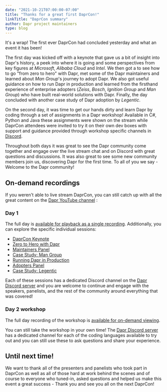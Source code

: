 ```yaml
---
date: "2021-10-21T07:00:00-07:00"
title: "Thanks for a great first DaprCon!"
linkTitle: "DaprCon summary"
author: Dapr project maintainers
type: blog
---
```


It's a wrap! The first ever DaprCon had concluded yesterday and what an event it has been! 

The first day was kicked off with a keynote that gave us a bit of insight into Dapr's history, a peek into where it is going and some perspectives from key figures at *Microsoft*, *Alibaba Cloud* and *Intel*. We then got a to see how to go "from zero to hero" with Dapr, met some of the Dapr maintainers and learned about *Man Group*'s journey to adopt Dapr. We also got useful guidance on how to run Dapr in production and learned from the firsthand experience of enterprise adopters (*Zeiss*, *Bosch*, *Ignition Group* and *Man Group*) who have built real-world solutions with Dapr. Finally, the day concluded with another case study of Dapr adoption by *Legentic*.

On the second day, it was time to get our hands dirty and learn Dapr by coding through a set of assignments in a Dapr workshop! Available in C#, Python and Java these assignments were shown on the stream while DaprCon attendees were invited to try it on their own dev boxes with support and guidance provided through workshop specific channels in [Discord](https://aka.ms/dapr-discord).

Throughout both days it was great to see the Dapr community come together and engage over the live stream chat and on Discord with great questions and discussions. It was also great to see some new community members join us, discovering Dapr for the first time. To all of you we say - Welcome to the Dapr community!

## On-demand recordings

If you weren't able to live stream DaprCon, you can still catch up with all the great content on the [Dapr YouTube channel](https://www.youtube.com/channel/UCtpSQ9BLB_3EXdWAUQYwnRA) :

### Day 1

The full day is [available for playback as a single recording](https://www.youtube.com/watch?v=7ax-ltJjM58). Additionally, you can explore the specific individual sessions:

- [DaprCon Keynote](https://youtu.be/BYRSVXhJr34)
- [Zero to Hero with Dapr](https://youtu.be/fxZhU8b_cjk)
- [Maintainers Panel](https://youtu.be/SdUm12DZTbA)
- [Case Study: Man Group](https://youtu.be/hEKlsyRFtzI)
- [Running Dapr in Production](https://youtu.be/_U9wJqq-H1g)
- [Adopters Panel](https://youtu.be/Jyug0wnfsug)
- [Case Study: Legentic](https://youtu.be/Mn0vjMMktGA)

Each of these sessions has a dedicated Discord channel on the [Dapr Discord server](https://aka.ms/dapr-discord) and you are welcome to continue and engage with the speakers, panelists, and the rest of the community around everything that was covered!

### Day 2 workshop

The full day recording of the workshop is [available for on-demand viewing](https://www.youtube.com/watch?v=0y7ne6teHT4).

You can still take the workshop in your own time! The [Dapr Discord server](https://aka.ms/dapr-discord) has a dedicated channel for each of the coding languages available to try out and you can still use these to ask questions and share your experience. 

## Until next time!

We want to thank all of the presenters and panelists who took part in DaprCon as well as all of those hard at work behind the scenes and of course to everyone who tuned-in, asked questions and helped us make this event a great success - Thank you and see you all on the next DaprCon!
